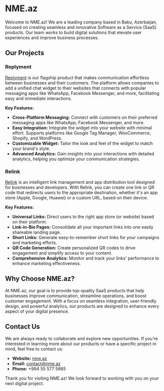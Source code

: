 # NME.az

Welcome to NME.az! We are a leading company based in Baku, Azerbaijan, focused on creating seamless and innovative Software as a Service (SaaS) products. Our team works to build digital solutions that elevate user experiences and improve business processes. 

## Our Projects

### Replyment

[Replyment](https://replyment.com) is our flagship product that makes communication effortless between businesses and their customers. The platform allows companies to add a unified chat widget to their websites that connects with popular messaging apps like WhatsApp, Facebook Messenger, and more, facilitating easy and immediate interactions.

**Key Features:**
- **Cross-Platform Messaging:** Connect with customers on their preferred messaging apps like WhatsApp, Facebook Messenger, and more.
- **Easy Integration:** Integrate the widget into your website with minimal effort. Supports platforms like Google Tag Manager, WooCommerce, Shopify, and WordPress.
- **Customizable Widget:** Tailor the look and feel of the widget to match your brand's style.
- **Advanced Analytics:** Gain insights into your interactions with detailed analytics, helping you optimize your communication strategies.

### Relink

[Relink](https://relink.is) is an intelligent link management and app distribution tool designed for businesses and developers. With Relink, you can create one link or QR code that redirects users to the appropriate destination, whether it's an app store (Apple, Google, Huawei) or a custom URL, based on their device.

**Key Features:**
- **Universal Links:** Direct users to the right app store (or website) based on their platform.
- **Link-in-Bio Pages:** Consolidate all your important links into one easily shareable landing page.
- **Short Links:** Generate easy-to-remember short links for your campaigns and marketing efforts.
- **QR Code Generation:** Create personalized QR codes to drive engagement and simplify access to your content.
- **Comprehensive Analytics:** Monitor and track your links' performance to enhance marketing effectiveness.

## Why Choose NME.az?

At NME.az, our goal is to provide top-quality SaaS products that help businesses improve communication, streamline operations, and boost customer engagement. With a focus on seamless integration, user-friendly design, and powerful analytics, our products are designed to enhance every aspect of your digital presence.

## Contact Us

We are always ready to collaborate and explore new opportunities. If you're interested in learning more about our products or have a specific project in mind, feel free to contact us:

- **Website:** [nme.az](https://nme.az)
- **Email:** contact@nme.az
- **Phone:** +994 55 577 5665

Thank you for visiting NME.az! We look forward to working with you on your next digital project.
